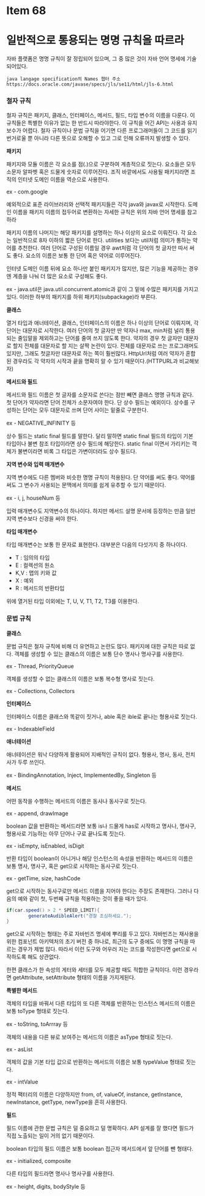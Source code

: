 # Item 68

# 일반적으로 통용되는 명명 규칙을 따르라

자바 플랫폼은 명명 규칙이 잘 정립되어 있으며, 그 중 많은 것이 자바 언어 명세에 기술되어있다.

```
java langage specification의 Names 챕터 주소 
https://docs.oracle.com/javase/specs/jls/se11/html/jls-6.html
```

### 철자 규칙

철자 규칙은 패키지, 클래스, 인터페이스, 메서드, 필드, 타입 변수의 이름을 다룬다. 이 규칙들은 특별한 이유가 없는 한 반드시 따라야한다. 이 규칙을 어긴 API는 사용과 유지보수가 어렵다. 철자 규칙이나 문법 규칙을 어기면 다른 프로그래머들이 그 코드를 읽기 번거로울 뿐 아니라 다른 뜻으로 오해할 수 있고 그로 인해 오류까지 발생할 수 있다.

**패키지**

패키지와 모듈 이름은 각 요소를 점(.)으로 구분하여 계층적으로 짓는다. 요소들은 모두 소문자 알파벳 혹은 드물게 숫자로 이루어진다. 조직 바깥에서도 사용될 패키지라면 조직의 인터넷 도메인 이름을 역순으로 사용한다.

ex - com.google

예외적으로 표준 라이브러리와 선택적 패키지들은 각각 java와 javax로 시작한다. 도메인 이름을 패키지 이름의 접두어로 변환하는 자세한 규칙은 위의 자바 언어 명세를 참고하라

패키지 이름의 나머지는 해당 패키지를 설명하는 하나 이상의 요소로 이뤄진다. 각 요소는 일반적으로 8자 이하의 짧은 단어로 한다. utilities 보다는 util처럼 의미가 통하는 약어를 추천한다. 여러 단어로 구성된 이름일 경우 awt처럼 각 단어의 첫 글자만 따서 써도 좋다. 요소의 이름은 보통 한 단어 혹은 약어로 이루어진다.

인터넷 도메인 이름 뒤에 요소 하나만 붙인 패키지가 많지만, 많은 기능을 제공하는 경우엔 계층을 나눠 더 많은 요소로 구성해도 좋다.

ex - java.util은 java.util.concurrent.atomic과 같이 그 밑에 수많은 패키지를 가지고 있다. 이러한 하부의 패키지를 하위 패키지(subpackage)라 부른다.

**클래스**

열거 타입과 애너테이션, 클래스, 인터페이스의 이름은 하나 이상의 단어로 이뤄지며, 각 단어는 대문자로 시작한다. 여러 단어의 첫 글자만 딴 약자나 max, min처럼 널리 통용되는 줄임말을 제외하고는 단어를 줄여 쓰지 않도록 한다. 약자의 경우 첫 글자만 대문자로 할지 전체를 대문자로 할 지는 살짝 논란이 있다. 전체를 대문자로 쓰는 프로그래머도 있지만, 그래도 첫글자만 대문자로 하는 쪽이 훨씬많다. HttpUrl처럼 여러 약자가 혼합된 경우라도 각 약자의 시작과 끝을 명확히 알 수 있기 때문이다.(HTTPURL과 비교해보자)

**메서드와 필드**

메서드와 필드 이름은 첫 글자를 소문자로 쓴다는 점만 빼면 클래스 명명 규칙과 같다. 첫 단어가 약자라면 단어 전체가 소문자여야 한다. 단 상수 필드는 예외이다. 상수를 구성하는 단어는 모두 대문자로 쓰며 단어 사이는 밑줄로 구분한다.

ex - NEGATIVE_INFINITY 등

상수 필드는 static final 필드를 말한다. 달리 말하면 static final 필드의 타입이 기본 타입이나 불변 참조 타입이라면 상수 필드에 해당한다. static final 이면서 가리키는 객체가 불변이라면 비록 그 타입은 가변이더라도 상수 필드다.

**지역 변수와 입력 매개변수**

지역 변수에도 다른 멤버와 비슷한 명명 규칙이 적용된다. 단 약어를 써도 좋다. 약어를 써도 그 변수가 사용되는 문맥에서 의미를 쉽게 유추할 수 있기 때문이다.

ex - i, j, houseNum 등

입력 매개변수도 지역변수의 하나이다. 하지만 메서드 설명 문서에 등장하는 만큼 일반 지역 변수보다 신경을 써야 한다.

**타입 매개변수**

타입 매개변수는 보통 한 문자로 표현한다. 대부분은 다음의 다섯가지 중 하나이다.

- T : 임의의 타입
- E : 컬렉션의 원소
- K,V : 맵의 키와 값
- X : 예외
- R : 메서드의 반환타입

위에 열거된 타입 이외에는 T, U, V, T1, T2, T3를 이용한다.

### 문법 규칙

**클래스**

문법 규칙은 철자 규칙에 비해 더 유연하고 논란도 많다. 패키지에 대한 규칙은 따로 없다. 객체를 생성할 수 있는 클래스의 이름은 보통 단수 명사나 명사구를 사용한다.

ex - Thread, PriorityQueue

객체를 생성할 수 없는 클래스의 이름은 보통 복수형 명사로 짓는다.

ex - Collections, Collectors

**인터페이스**

인터페이스 이름은 클래스와 똑같이 짓거나, able 혹은 ible로 끝나는 형용사로 짓는다.

ex - IndexableField

**애너테이션**

애너테이션은 워낙 다양하게 활용되어 지배적인 규칙이 없다. 형용사, 명사, 동사, 전치사가 두루 쓰인다.

ex - BindingAnnotation, Inject, ImplementedBy, Singleton 등

**메서드**

어떤 동작을 수행하는 메서드의 이름은 동사나 동사구로 짓는다.

ex - append, drawImage

boolean 값을 반환하는 메서드라면 보통 is나 드물게 has로 시작하고 명사나, 명사구, 형용사로 기능하는 아무 단어나 구로 끝나도록 짓는다.

ex - isEmpty, isEnabled, isDigit

반환 타입이 boolean이 아니거나 해당 인스턴스의 속성을 반환하는 메서드의 이름은 보통 명사, 명사구, 혹은 get으로 시작하는 동사구로 짓는다.

ex - getTime, size, hashCode

get으로 시작하는 동사구로만 메서드 이름을 지어야 한다는 주장도 존재한다. 그러나 다음의 예와 같이 첫, 두번째 규칙을 적용하는 것이 좋을 때가 있다.

```java
if(car.speed() > 2 * SPEED_LIMIT){
		generateAudibleAlert("경찰 조심하세요.");
}
```

get으로 시작하는 형태는 주로 자바빈즈 명세에 뿌리를 두고 있다. 자바빈즈는 재사용을 위한 컴포넌트 아키텍처의 초기 버전 중 하나로, 최근의 도구 중에도 이 명명 규칙을 따르는 경우가 제법 많다. 따라서 이런 도구와 어우러 지는 코드를 작성한다면 get으로 시작하도록 해도 상관없다.

한편 클래스가 한 속성의 게터와 세터를 모두 제공할 때도 적합한 규칙이다. 이런 경우라면 getAttribute, setAttribute 형태의 이름을 가지게된다.

**특별한 메서드**

객체의 타입을 바꿔서 다른 타입의 또 다른 객체를 반환하는 인스턴스 메서드의 이름은 보통 toType  형태로 짓는다.

ex - toString, toArrray 등

객체의 내용을 다른 뷰로 보여주는 메서드의 이름은 asType 형태로 짓는다.

ex - asList

객체의 값을 기본 타입 값으로 반환하는 메서드의 이름은 보통 typeValue 형태로 짓는다.

ex - intValue

정적 팩터리의 이름은 다양하지만 from, of, valueOf, instance, getInstance, newInstance, getType, newType을 흔히 사용한다.

**필드**

필드 이름에 관한 문법 규칙은 덜 중요하고 덜 명확하다. API 설계를 잘 했다면 필드가 직접 노출되는 일이 거의 없기 때문이다.

boolean 타입의 필드 이름은 보통 boolean 접근자 메서드에서 앞 단어를 뺀 형태다.

ex - initialized, composite

다른 타입의 필드라면 명사나 명사구를 사용한다.

ex - height, digits, bodyStyle 등